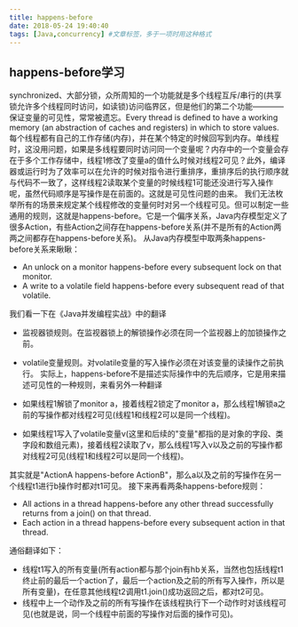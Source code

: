 ```yaml
---
title: happens-before
date: 2018-05-24 19:40:40
tags: [Java,concurrency] #文章标签，多于一项时用这种格式
---
```


## happens-before学习

synchronized、大部分锁，众所周知的一个功能就是多个线程互斥/串行的(共享锁允许多个线程同时访问，如读锁)访问临界区，但是他们的第二个功能————保证变量的可见性，常常被遗忘。Every thread is defined to have a working memory (an abstraction of caches and registers) in which to store values. 每个线程都有自己的工作存储(内存)，并在某个特定的时候回写到内存。单线程时，这没用问题，如果是多线程要同时访问同一个变量呢？内存中的一个变量会存在于多个工作存储中，线程1修改了变量a的值什么时候对线程2可见？此外，编译器或运行时为了效率可以在允许的时候对指令进行重排序，重排序后的执行顺序就与代码不一致了，这样线程2读取某个变量的时候线程1可能还没进行写入操作呢，虽然代码顺序是写操作是在前面的。这就是可见性问题的由来。
我们无法枚举所有的场景来规定某个线程修改的变量何时对另一个线程可见。但可以制定一些通用的规则，这就是happens-before。它是一个偏序关系，Java内存模型定义了很多Action，有些Action之间存在happens-before关系(并不是所有的Action两两之间都存在happens-before关系)。
从Java内存模型中取两条happens-before关系来瞅瞅：

* An unlock on a monitor happens-before every subsequent lock on that monitor.
* A write to a volatile field happens-before every subsequent read of that volatile.

我们看一下在《Java并发编程实战》中的翻译

* 监视器锁规则。在监视器锁上的解锁操作必须在同一个监视器上的加锁操作之前。
* volatile变量规则。对volatile变量的写入操作必须在对该变量的读操作之前执行。
实际上，happens-before不是描述实际操作中的先后顺序，它是用来描述可见性的一种规则，来看另外一种翻译

* 如果线程1解锁了monitor a，接着线程2锁定了monitor a，那么线程1解锁a之前的写操作都对线程2可见(线程1和线程2可以是同一个线程)。
* 如果线程1写入了volatile变量v(这里和后续的"变量"都指的是对象的字段、类字段和数组元素)，接着线程2读取了v，那么线程1写入v以及之前的写操作都对线程2可见(线程1和线程2可以是同一个线程)。

其实就是"ActionA happens-before ActionB"，那么a以及之前的写操作在另一个线程t1进行b操作时都对t1可见。
接下来再看两条happens-before规则：
* All actions in a thread happens-before any other thread successfully returns from a join() on that thread.
* Each action in a thread happens-before every subsequent action in that thread.

通俗翻译如下：
* 线程t1写入的所有变量(所有action都与那个join有hb关系，当然也包括线程t1终止前的最后一个action了，最后一个action及之前的所有写入操作，所以是所有变量)，在任意其他线程t2调用t1.join()成功返回之后，都对t2可见。
* 线程中上一个动作及之前的所有写操作在该线程执行下一个动作时对该线程可见(也就是说，同一个线程中前面的写操作对后面的操作可见)。